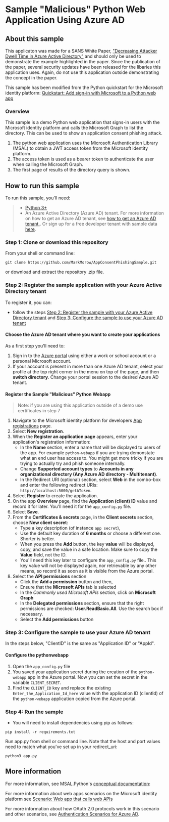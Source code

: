 # Sample "Malicious" Python Web Application Using Azure AD

## About this sample

This applicaton was made for a SANS White Paper, ["Decreasing Attacker Dwell Time in Azure Active Directory"](https://www.sans.org/white-papers/40390/) and should only be used to demonstrate the example highlighted in the paper. Since the publication of the paper, several security updates have been released for the libaries this application uses. Again, do not use this application outside demonstrating the concept in the paper.

This sample has been modified from the Python quickstart for the Microsoft identity platform:
[Quickstart: Add sign-in with Microsoft to a Python web app]("https://docs.microsoft.com/azure/active-directory/develop/quickstart-v2-python-webapp")

### Overview

This sample is a demo Python web application that signs-in users with the Microsoft identity platform and calls the Microsoft Graph to list the directory. This can be used to show an application consent phishing attack.

1. The python web application uses the Microsoft Authentication Library (MSAL) to obtain a JWT access token from the Microsoft identity platform.
2. The access token is used as a bearer token to authenticate the user when calling the Microsoft Graph.
3. The first page of results of the directory query is shown.

## How to run this sample

To run this sample, you'll need:

> - [Python 3+](https://www.python.org/downloads/release/python-364/)
> - An Azure Active Directory (Azure AD) tenant. For more information on how to get an Azure AD tenant, see [how to get an Azure AD tenant.](https://docs.microsoft.com/azure/active-directory/develop/quickstart-create-new-tenant). Or sign up for a free developer tenant with sample data [here](https://developer.microsoft.com/en-us/microsoft-365/dev-program).

### Step 1:  Clone or download this repository

From your shell or command line:

```Shell
git clone https://github.com/MarkMorow/AppConsentPhishingSample.git
```

or download and extract the repository .zip file.

### Step 2:  Register the sample application with your Azure Active Directory tenant

To register it, you can:

- follow the steps [Step 2: Register the sample with your Azure Active Directory tenant](#step-2-register-the-sample-with-your-azure-active-directory-tenant) and [Step 3:  Configure the sample to use your Azure AD tenant](#choose-the-azure-ad-tenant-where-you-want-to-create-your-applications)

#### Choose the Azure AD tenant where you want to create your applications

As a first step you'll need to:

1. Sign in to the [Azure portal](https://portal.azure.com) using either a work or school account or a personal Microsoft account.
1. If your account is present in more than one Azure AD tenant, select your profile at the top right corner in the menu on top of the page, and then **switch directory**.
   Change your portal session to the desired Azure AD tenant.

#### Register the Sample "Malicious" Python Webapp

> Note: if you are using this application outside of a demo use certificates in step 7

1. Navigate to the Microsoft identity platform for developers [App registrations](https://go.microsoft.com/fwlink/?linkid=2083908) page.
1. Select **New registration**.
1. When the **Register an application page** appears, enter your application's registration information:
   - In the **Name** section, enter a name that will be displayed to users of the app. For example `python-webapp` if you are trying demonstate what an end user has access to. You might get more tricky if you are trying to actually try and phish someone internally.
   - Change **Supported account types** to **Accounts in any organizational directory (Any Azure AD directory - Multitenant)**.
   - In the Redirect URI (optional) section, select **Web** in the combo-box and enter the following redirect URIs: `http://localhost:5000/getAToken`.
1. Select **Register** to create the application.
1. On the app **Overview** page, find the **Application (client) ID** value and record it for later. You'll need it for the `app_config.py` file.
1. Select **Save**.
1. From the **Certificates & secrets** page, in the **Client secrets** section, choose **New client secret**:
   - Type a key description (of instance `app secret`),
   - Use the default key duration of **6 months** or choose a different one. Shorter is better.
   - When you press the **Add** button, the key **value** will be displayed, copy, and save the value in a safe location. Make sure to copy the **Value** field, not the ID.
   - You'll need this key later to configure the `app_config.py` file.. This key value will not be displayed again, nor retrievable by any other means,
     so record it as soon as it is visible from the Azure portal.
1. Select the **API permissions** section
   - Click the **Add a permission** button and then,
   - Ensure that the **Microsoft APIs** tab is selected
   - In the *Commonly used Microsoft APIs* section, click on **Microsoft Graph**
   - In the **Delegated permissions** section, ensure that the right permissions are checked: **User.ReadBasic.All**. Use the search box if necessary.
   - Select the **Add permissions** button

### Step 3:  Configure the sample to use your Azure AD tenant

In the steps below, "ClientID" is the same as "Application ID" or "AppId".

#### Configure the pythonwebapp

1. Open the `app_config.py` file
1. You saved your application secret during the creation of the `python-webapp` app in the Azure portal.
   Now you can set the secret in the variable `CLIENT_SECRET`.
1. Find the `CLIENT_ID` key and replace the existing `Enter_the_Application_Id_here` value with the application ID (clientId) of the `python-webapp` application copied from the Azure portal.

### Step 4: Run the sample

- You will need to install dependencies using pip as follows:

```Shell
pip install -r requirements.txt
```

Run app.py from shell or command line. Note that the host and port values need to match what you've set up in your redirect_uri:

```Shell
python3 app.py
```

## More information

For more information, see MSAL.Python's [conceptual documentation]("https://github.com/AzureAD/microsoft-authentication-library-for-python/wiki"):

For more information about web apps scenarios on the Microsoft identity platform see [Scenario: Web app that calls web APIs](https://docs.microsoft.com/en-us/azure/active-directory/develop/scenario-web-app-call-api-overview)

For more information about how OAuth 2.0 protocols work in this scenario and other scenarios, see [Authentication Scenarios for Azure AD](http://go.microsoft.com/fwlink/?LinkId=394414).
